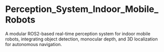 # Perception_System_Indoor_Mobile_Robots
A modular ROS2-based real-time perception system for indoor mobile robots, integrating object detection, monocular depth, and 3D localization for autonomous navigation.
